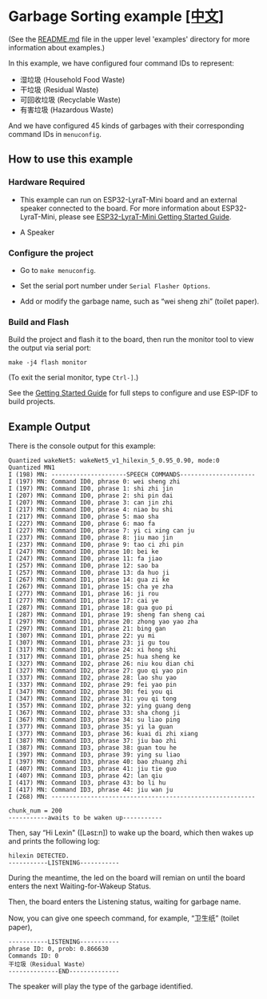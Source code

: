 # Garbage Sorting example [[中文]](./README_cn.md)

(See the [README.md](../README.md) file in the upper level 'examples' directory for more information about examples.)

In this example, we have configured four command IDs to represent:

* 湿垃圾 (Household Food Waste)
* 干垃圾 (Residual Waste)
* 可回收垃圾 (Recyclable Waste)
* 有害垃圾 (Hazardous Waste)

And we have configured 45 kinds of garbages with their corresponding command IDs in `menuconfig`.
 
## How to use this example

### Hardware Required

- This example can run on ESP32-LyraT-Mini board and an external speaker connected to the board. For more information about ESP32-LyraT-Mini, please see [ESP32-LyraT-Mini Getting Started Guide](https://docs.espressif.com/projects/esp-adf/en/latest/get-started/get-started-esp32-lyrat-mini.html).

- A Speaker

### Configure the project

* Go to `make menuconfig`.

* Set the serial port number under `Serial Flasher Options`.

* Add or modify the garbage name, such as “wei sheng zhi” (toilet paper).

### Build and Flash

Build the project and flash it to the board, then run the monitor tool to view the output via serial port:

```
make -j4 flash monitor
```

(To exit the serial monitor, type ``Ctrl-]``.)

See the [Getting Started Guide](https://docs.espressif.com/projects/esp-idf/en/stable/get-started-cmake/index.html) for full steps to configure and use ESP-IDF to build projects.

## Example Output

There is the console output for this example:

```
Quantized wakeNet5: wakeNet5_v1_hilexin_5_0.95_0.90, mode:0
Quantized MN1
I (198) MN: ---------------------SPEECH COMMANDS---------------------
I (197) MN: Command ID0, phrase 0: wei sheng zhi
I (197) MN: Command ID0, phrase 1: shi zhi jin
I (207) MN: Command ID0, phrase 2: shi pin dai
I (207) MN: Command ID0, phrase 3: can jin zhi
I (217) MN: Command ID0, phrase 4: niao bu shi
I (217) MN: Command ID0, phrase 5: mao sha
I (227) MN: Command ID0, phrase 6: mao fa
I (227) MN: Command ID0, phrase 7: yi ci xing can ju
I (237) MN: Command ID0, phrase 8: jiu mao jin
I (237) MN: Command ID0, phrase 9: tao ci zhi pin
I (247) MN: Command ID0, phrase 10: bei ke
I (247) MN: Command ID0, phrase 11: fa jiao
I (257) MN: Command ID0, phrase 12: sao ba
I (257) MN: Command ID0, phrase 13: da huo ji
I (267) MN: Command ID1, phrase 14: gua zi ke
I (267) MN: Command ID1, phrase 15: cha ye zha
I (277) MN: Command ID1, phrase 16: ji rou
I (277) MN: Command ID1, phrase 17: cai ye
I (287) MN: Command ID1, phrase 18: gua guo pi
I (287) MN: Command ID1, phrase 19: sheng fan sheng cai
I (297) MN: Command ID1, phrase 20: zhong yao yao zha
I (297) MN: Command ID1, phrase 21: bing gan
I (307) MN: Command ID1, phrase 22: yu mi
I (307) MN: Command ID1, phrase 23: ji gu tou
I (317) MN: Command ID1, phrase 24: xi hong shi
I (317) MN: Command ID1, phrase 25: hua sheng ke
I (327) MN: Command ID2, phrase 26: niu kou dian chi
I (327) MN: Command ID2, phrase 27: guo qi yao pin
I (337) MN: Command ID2, phrase 28: lao shu yao
I (337) MN: Command ID2, phrase 29: fei yao pin
I (347) MN: Command ID2, phrase 30: fei you qi
I (347) MN: Command ID2, phrase 31: you qi tong
I (357) MN: Command ID2, phrase 32: ying guang deng
I (367) MN: Command ID2, phrase 33: sha chong ji
I (367) MN: Command ID3, phrase 34: su liao ping
I (377) MN: Command ID3, phrase 35: yi la guan
I (377) MN: Command ID3, phrase 36: kuai di zhi xiang
I (387) MN: Command ID3, phrase 37: jiu bao zhi
I (387) MN: Command ID3, phrase 38: guan tou he
I (397) MN: Command ID3, phrase 39: ying su liao
I (397) MN: Command ID3, phrase 40: bao zhuang zhi
I (407) MN: Command ID3, phrase 41: jiu tie guo
I (407) MN: Command ID3, phrase 42: lan qiu
I (417) MN: Command ID3, phrase 43: bo li hu
I (417) MN: Command ID3, phrase 44: jiu wan ju
I (268) MN: ---------------------------------------------------------

chunk_num = 200
-----------awaits to be waken up-----------

```
Then, say “Hi Lexin" ([Ləsɪ:n]) to wake up the board, which then wakes up and prints the following log:

```
hilexin DETECTED.
-----------LISTENING-----------
```
During the meantime, the led on the board will remian on until the board enters the next Waiting-for-Wakeup Status.

Then, the board enters the Listening status, waiting for garbage name.  

Now, you can give one speech command, for example, “卫生纸” (toilet paper),

```
-----------LISTENING-----------
phrase ID: 0, prob: 0.866630
Commands ID: 0
干垃圾（Residual Waste）
--------------END--------------

```

The speaker will play the type of the garbage identified.


